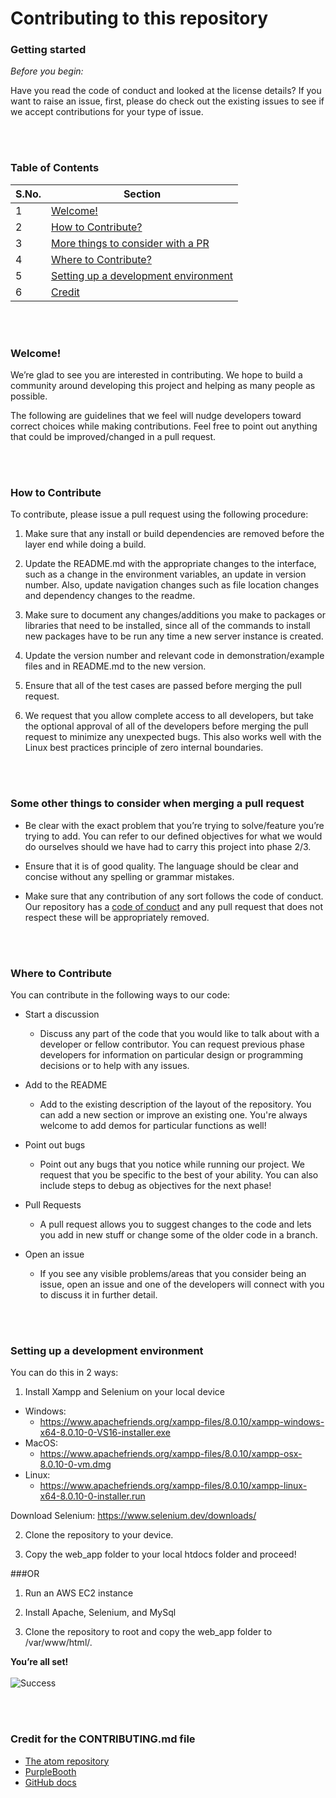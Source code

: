 # Contributing to this repository

### Getting started

*Before you begin:*

Have you read the code of conduct and looked at the license details?
If you want to raise an issue, first, please do check out the existing issues to see if we accept contributions for your type of issue.

<br></br>
### Table of Contents

S.No. | Section 
----- | ------- 
1 | [Welcome!](#welcome!)
2 | [How to Contribute?](#How-to-Contribute)
3 | [More things to consider with a PR](#Some-other-things-to-consider-when-merging-a-pull-request)
4 | [Where to Contribute?](#Where-to-Contribute)
5 | [Setting up a development environment](#Setting-up-a-development-environment)
6 | [Credit](#Credit-for-the-CONTRIBUTING.md-file)

<br></br>
### Welcome! 
We’re glad to see you are interested in contributing. We hope to build a community around developing this project and helping as many people as possible. 

The following are guidelines that we feel will nudge developers toward correct choices while making contributions. Feel free to point out anything that could be improved/changed in a pull request.


<br></br>
### How to Contribute

To contribute, please issue a pull request using the following procedure:
1. Make sure that any install or build dependencies are removed before the layer end while doing a build.

2. Update the README.md with the appropriate changes to the interface, such as a change in the environment variables, an update in version number. Also, update navigation changes such as file location changes and dependency changes to the readme. 

3. Make sure to document any changes/additions you make to packages or libraries that need to be installed, since all of the commands to install new packages have to be run any time a new server instance is created.

4. Update the version number and relevant code in demonstration/example files and in README.md to the new version.

5. Ensure that all of the test cases are passed before merging the pull request.

6. We request that you allow complete access to all developers, but take the optional approval of all of the developers before merging the pull request to minimize any unexpected bugs. This also works well with the Linux best practices principle of zero internal boundaries.

<br></br>
### Some other things to consider when merging a pull request
* Be clear with the exact problem that you’re trying to solve/feature you’re trying to add. You can refer to our defined objectives for what we would do ourselves should we have had to carry this project into phase 2/3.

* Ensure that it is of good quality. The language should be clear and concise without any spelling or grammar mistakes.

* Make sure that any contribution of any sort follows the code of conduct. Our repository has a [code of conduct](https://github.com/ineelshah/SRIJAS/blob/main/CODE_OF_CONDUCT.md) and any pull request that does not respect these will be appropriately removed.

<br></br>
### Where to Contribute
You can contribute in the following ways to our code:

* Start a discussion
  * Discuss any part of the code that you would like to talk about with a developer or fellow contributor. You can request previous phase developers for information on particular design or programming decisions or to help with any issues.

* Add to the README
  * Add to the existing description of the layout of the repository. You can add a new section or improve an existing one. You're always welcome to add demos for particular functions as well!

* Point out bugs
  * Point out any bugs that you notice while running our project. We request that you be specific to the best of your ability. You can also include steps to debug as objectives for the next phase!

* Pull Requests
  * A pull request allows you to suggest changes to the code and lets you add in new stuff or change some of the older code in a branch.

* Open an issue
  * If you see any visible problems/areas that you consider being an issue, open an issue and one of the developers will connect with you to discuss it in further detail.

<br></br>
### Setting up a development environment
You can do this in 2 ways:
1. Install Xampp and Selenium on your local device
* Windows:
  * https://www.apachefriends.org/xampp-files/8.0.10/xampp-windows-x64-8.0.10-0-VS16-installer.exe
* MacOS:
  * https://www.apachefriends.org/xampp-files/8.0.10/xampp-osx-8.0.10-0-vm.dmg
* Linux:
  * https://www.apachefriends.org/xampp-files/8.0.10/xampp-linux-x64-8.0.10-0-installer.run

Download Selenium: https://www.selenium.dev/downloads/

2. Clone the repository to your device.

3. Copy the web_app folder to your local htdocs folder and proceed!

###OR

1. Run an AWS EC2 instance

2. Install Apache, Selenium, and MySql

3. Clone the repository to root and copy the web_app folder to /var/www/html/.

**You’re all set!**
<br></br>
![Success](https://tenor.com/view/success-kid-hells-yes-i-did-it-fuck-yeah-success-gif-5207407.gif)

<br></br>
### Credit for the CONTRIBUTING.md file
* [The atom repository](https://github.com/atom/atom/blob/master/CONTRIBUTING.md#pull-requests)
* [PurpleBooth](https://gist.github.com/PurpleBooth/b24679402957c63ec426#scope)
* [GitHub docs](https://github.com/github/docs/blob/main/CONTRIBUTING.md)
